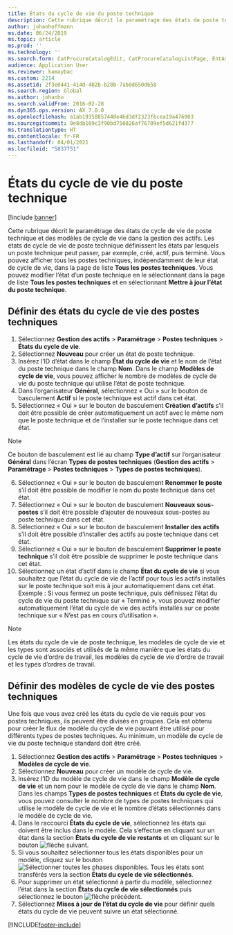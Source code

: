 ```yaml
---
title: États du cycle de vie du poste technique
description: Cette rubrique décrit le paramétrage des états de poste technique et des modèles de cycle de vie dans la gestion des actifs.
author: johanhoffmann
ms.date: 06/24/2019
ms.topic: article
ms.prod: ''
ms.technology: ''
ms.search.form: CatProcureCatalogEdit, CatProcureCatalogListPage, EntAssetFunctionalLocationLifecycleModel, EntAssetFunctionalLocationLifecycleState
audience: Application User
ms.reviewer: kamaybac
ms.custom: 2214
ms.assetid: 2f3e0441-414d-402b-b28b-7ab0d650d658
ms.search.region: Global
ms.author: johanho
ms.search.validFrom: 2016-02-28
ms.dyn365.ops.version: AX 7.0.0
ms.openlocfilehash: a1ab19358857440e46d3df2323fbcea19a476903
ms.sourcegitcommit: 0e8db169c3f90bd750826af76709ef5d621fd377
ms.translationtype: HT
ms.contentlocale: fr-FR
ms.lasthandoff: 04/01/2021
ms.locfileid: "5837751"
---
```

# <a name="functional-location-lifecycle-states"></a>États du cycle de vie du poste technique

[!include [banner](../../includes/banner.md)]

 

Cette rubrique décrit le paramétrage des états de cycle de vie de poste technique et des modèles de cycle de vie dans la gestion des actifs. Les états de cycle de vie de poste technique définissent les états par lesquels un poste technique peut passer, par exemple, créé, actif, puis terminé. Vous pouvez afficher tous les postes techniques, indépendamment de leur état de cycle de vie, dans la page de liste **Tous les postes techniques**. Vous pouvez modifier l’état d’un poste technique en le sélectionnant dans la page de liste **Tous les postes techniques** et en sélectionnant **Mettre à jour l’état du poste technique**.

## <a name="set-up-functional-location-lifecycle-states"></a>Définir des états du cycle de vie des postes techniques

1. Sélectionnez **Gestion des actifs** > **Paramétrage** > **Postes techniques** > **États du cycle de vie**.
2. Sélectionnez **Nouveau** pour créer un état de poste technique.
3. Insérez l’ID d’état dans le champ **État du cycle de vie** et le nom de l’état du poste technique dans le champ **Nom**. Dans le champ **Modèles de cycle de vie**, vous pouvez afficher le nombre de modèles de cycle de vie du poste technique qui utilise l’état de poste technique.
4. Dans l’organisateur **Général**, sélectionnez « Oui » sur le bouton de basculement **Actif** si le poste technique est actif dans cet état.
5. Sélectionnez « Oui » sur le bouton de basculement **Création d’actifs** s’il doit être possible de créer automatiquement un actif avec le même nom que le poste technique et de l’installer sur le poste technique dans cet état.  
>[!NOTE]
>Ce bouton de basculement est lié au champ **Type d’actif** sur l’organisateur **Général** dans l’écran **Types de postes techniques** (**Gestion des actifs** > **Paramétrage** > **Postes techniques** > **Types de postes techniques**).
6. Sélectionnez « Oui » sur le bouton de basculement **Renommer le poste** s’il doit être possible de modifier le nom du poste technique dans cet état.
7. Sélectionnez « Oui » sur le bouton de basculement **Nouveaux sous-postes** s’il doit être possible d’ajouter de nouveaux sous-postes au poste technique dans cet état.
8. Sélectionnez « Oui » sur le bouton de basculement **Installer des actifs** s’il doit être possible d’installer des actifs au poste technique dans cet état.
9. Sélectionnez « Oui » sur le bouton de basculement **Supprimer le poste technique** s’il doit être possible de supprimer le poste technique dans cet état.
10. Sélectionnez un état d’actif dans le champ **État du cycle de vie** si vous souhaitez que l’état du cycle de vie de l’actif pour tous les actifs installés sur le poste technique soit mis à jour automatiquement dans cet état. Exemple : Si vous fermez un poste technique, puis définissez l’état du cycle de vie du poste technique sur « Terminé », vous pouvez modifier automatiquement l’état du cycle de vie des actifs installés sur ce poste technique sur « N’est pas en cours d’utilisation ».


>[!NOTE]
>Les états du cycle de vie de poste technique, les modèles de cycle de vie et les types sont associés et utilisés de la même manière que les états du cycle de vie d’ordre de travail, les modèles de cycle de vie d’ordre de travail et les types d’ordres de travail. 

## <a name="set-up-functional-location-lifecycle-models"></a>Définir des modèles de cycle de vie des postes techniques

Une fois que vous avez créé les états du cycle de vie requis pour vos postes techniques, ils peuvent être divisés en groupes. Cela est obtenu pour créer le flux de modèle du cycle de vie pouvant être utilisé pour différents types de postes techniques. Au minimum, un modèle de cycle de vie du poste technique standard doit être créé.

1. Sélectionnez **Gestion des actifs** > **Paramétrage** > **Postes techniques** > **Modèles de cycle de vie**.
2. Sélectionnez **Nouveau** pour créer un modèle de cycle de vie.
3. Insérez l’ID du modèle de cycle de vie dans le champ **Modèle de cycle de vie** et un nom pour le modèle de cycle de vie dans le champ **Nom**. Dans les champs **Types de postes techniques** et **États du cycle de vie**, vous pouvez consulter le nombre de types de postes techniques qui utilise le modèle de cycle de vie et le nombre d’états sélectionnés dans le modèle de cycle de vie.
4. Dans le raccourci **États du cycle de vie**, sélectionnez les états qui doivent être inclus dans le modèle. Cela s’effectue en cliquant sur un état dans la section **États du cycle de vie restants** et en cliquant sur le bouton ![flèche suivant](media/02-setup-for-functional-locations.png).
5. Si vous souhaitez sélectionner tous les états disponibles pour un modèle, cliquez sur le bouton ![Sélectionner toutes les phases disponibles](media/03-setup-for-functional-locations.png). Tous les états sont transférés vers la section **États du cycle de vie sélectionnés**.
6. Pour supprimer un état sélectionné à partir du modèle, sélectionnez l’état dans la section **États du cycle de vie sélectionnés** puis sélectionnez le bouton ![flèche précédent](media/04-setup-for-functional-locations.png).
7. Sélectionnez **Mises à jour de l’état du cycle de vie** pour définir quels états du cycle de vie peuvent suivre un état sélectionné.


[!INCLUDE[footer-include](../../../includes/footer-banner.md)]